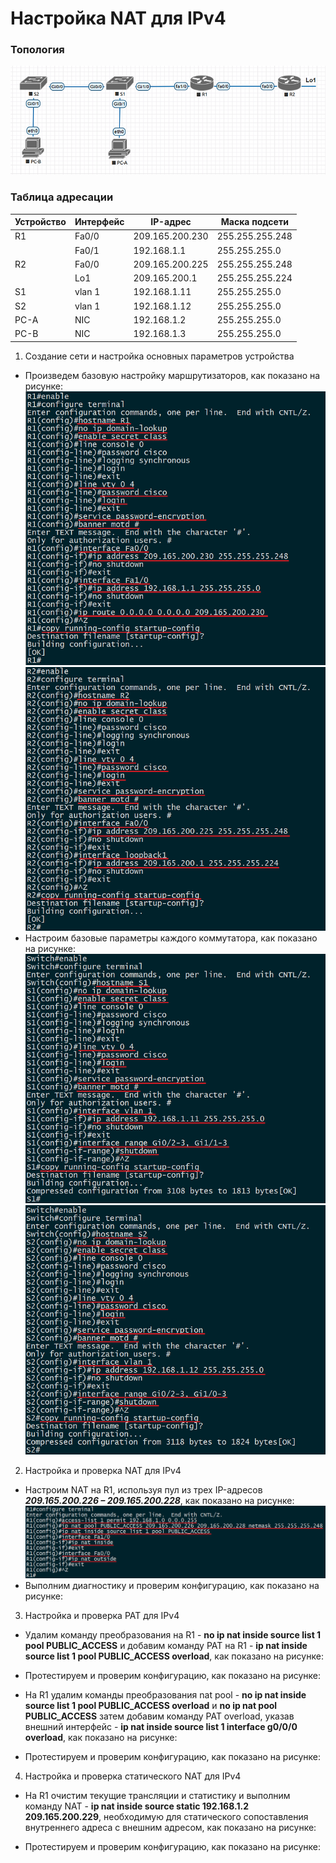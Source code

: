 # Настройка NAT для IPv4

### Топология
![](https://github.com/devops-user/otus/blob/main/homeworks/homework_33/images/topo.png)

### Таблица адресации
| Устройство | Интерфейс | IP-адрес | Маска подсети |
--- | --- | --- | --- |
| R1 | Fa0/0 | 209.165.200.230 | 255.255.255.248 |
|  | Fa0/1 | 192.168.1.1 | 255.255.255.0 |
| R2 | Fa0/0 | 209.165.200.225 | 255.255.255.248 |
|  | Lo1 | 209.165.200.1 | 255.255.255.224 |
| S1 | vlan 1 | 192.168.1.11 | 255.255.255.0 |
| S2 | vlan 1 | 192.168.1.12 | 255.255.255.0 |
| PC-A | NIC | 192.168.1.2 | 255.255.255.0 |
| PC-B | NIC | 192.168.1.3 | 255.255.255.0 |

1. Создание сети и настройка основных параметров устройства
  * Произведем базовую настройку маршрутизаторов, как показано на рисунке:
![](https://github.com/devops-user/otus/blob/main/homeworks/homework_33/images/R1.png)
![](https://github.com/devops-user/otus/blob/main/homeworks/homework_33/images/R2.png)
  * Настроим базовые параметры каждого коммутатора, как показано на рисунке:
![](https://github.com/devops-user/otus/blob/main/homeworks/homework_33/images/S1.png)
![](https://github.com/devops-user/otus/blob/main/homeworks/homework_33/images/S2.png)

2. Настройка и проверка NAT для IPv4
  * Настроим NAT на R1, используя пул из трех IP-адресов ***209.165.200.226 – 209.165.200.228***, как показано на рисунке:
![](https://github.com/devops-user/otus/blob/main/homeworks/homework_33/images/R1_nat.png)
  * Выполним диагностику и проверим конфигурацию, как показано на рисунке:


3. Настройка и проверка PAT для IPv4
  * Удалим команду преобразования на R1 - **no ip nat inside source list 1 pool PUBLIC_ACCESS** и добавим команду PAT на R1 - **ip nat inside source list 1 pool PUBLIC_ACCESS overload**, как показано на рисунке:
  
  * Протестируем и проверим конфигурацию, как показано на рисунке:
  
  * На R1 удалим команды преобразования nat pool - **no ip nat inside source list 1 pool PUBLIC_ACCESS overload** и **no ip nat pool PUBLIC_ACCESS** затем добавим команду PAT overload, указав внешний интерфейс - **ip nat inside source list 1 interface g0/0/0 overload**, как показано на рисунке:

  * Протестируем и проверим конфигурацию, как показано на рисунке:

4. Настройка и проверка статического NAT для IPv4
  * На R1 очистим текущие трансляции и статистику и выполним команду NAT - **ip nat inside source static 192.168.1.2 209.165.200.229**, необходимую для статического сопоставления внутреннего адреса с внешним адресом, как показано на рисунке:
  
  * Протестируем и проверим конфигурацию, как показано на рисунке:

